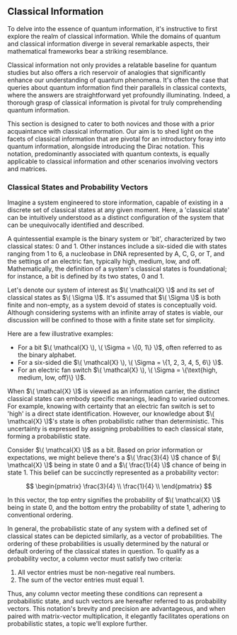 ## Classical Information

To delve into the essence of quantum information, it's instructive to first explore the realm of classical information. While the domains of quantum and classical information diverge in several remarkable aspects, their mathematical frameworks bear a striking resemblance.

Classical information not only provides a relatable baseline for quantum studies but also offers a rich reservoir of analogies that significantly enhance our understanding of quantum phenomena. It's often the case that queries about quantum information find their parallels in classical contexts, where the answers are straightforward yet profoundly illuminating. Indeed, a thorough grasp of classical information is pivotal for truly comprehending quantum information.

This section is designed to cater to both novices and those with a prior acquaintance with classical information. Our aim is to shed light on the facets of classical information that are pivotal for an introductory foray into quantum information, alongside introducing the Dirac notation. This notation, predominantly associated with quantum contexts, is equally applicable to classical information and other scenarios involving vectors and matrices.

### Classical States and Probability Vectors

Imagine a system engineered to store information, capable of existing in a discrete set of classical states at any given moment. Here, a 'classical state' can be intuitively understood as a distinct configuration of the system that can be unequivocally identified and described.

A quintessential example is the binary system or 'bit', characterized by two classical states: 0 and 1. Other instances include a six-sided die with states ranging from 1 to 6, a nucleobase in DNA represented by A, C, G, or T, and the settings of an electric fan, typically high, medium, low, and off. Mathematically, the definition of a system's classical states is foundational; for instance, a bit is defined by its two states, 0 and 1.

Let's denote our system of interest as $\( \mathcal{X} \)$ and its set of classical states as $\( \Sigma \)$. It's assumed that $\( \Sigma \)$ is both finite and non-empty, as a system devoid of states is conceptually void. Although considering systems with an infinite array of states is viable, our discussion will be confined to those with a finite state set for simplicity.

Here are a few illustrative examples:

- For a bit $\( \mathcal{X} \), \( \Sigma = \{0, 1\} \)$, often referred to as the binary alphabet.
- For a six-sided die $\( \mathcal{X} \), \( \Sigma = \{1, 2, 3, 4, 5, 6\} \)$.
- For an electric fan switch $\( \mathcal{X} \), \( \Sigma = \{\text{high, medium, low, off}\} \)$.

When $\( \mathcal{X} \)$ is viewed as an information carrier, the distinct classical states can embody specific meanings, leading to varied outcomes. For example, knowing with certainty that an electric fan switch is set to 'high' is a direct state identification. However, our knowledge about $\( \mathcal{X} \)$'s state is often probabilistic rather than deterministic. This uncertainty is expressed by assigning probabilities to each classical state, forming a probabilistic state.

Consider $\( \mathcal{X} \)$ as a bit. Based on prior information or expectations, we might believe there's a $\( \frac{3}{4} \)$ chance of $\( \mathcal{X} \)$ being in state 0 and a $\( \frac{1}{4} \)$ chance of being in state 1. This belief can be succinctly represented as a probability vector:

$$
\begin{pmatrix}
\frac{3}{4} \\
\frac{1}{4} \\
\end{pmatrix}
$$

In this vector, the top entry signifies the probability of $\( \mathcal{X} \)$ being in state 0, and the bottom entry the probability of state 1, adhering to conventional ordering.

In general, the probabilistic state of any system with a defined set of classical states can be depicted similarly, as a vector of probabilities. The ordering of these probabilities is usually determined by the natural or default ordering of the classical states in question. To qualify as a probability vector, a column vector must satisfy two criteria:

1. All vector entries must be non-negative real numbers.
2. The sum of the vector entries must equal 1.

Thus, any column vector meeting these conditions can represent a probabilistic state, and such vectors are hereafter referred to as probability vectors. This notation's brevity and precision are advantageous, and when paired with matrix-vector multiplication, it elegantly facilitates operations on probabilistic states, a topic we'll explore further.
